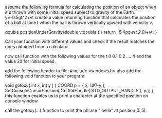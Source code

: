assume the following formula for calculating the position of an object when it's thrown with some initial speed subject to gravity of the Earth.
y=-0.5gt^2+vt
create a value returning function that calculates the position of a ball at time t when the ball is thrown vertically upward with velocity v.

double positionUnderGravity(double v,double t){
	return -5.4*pow(t,2.0)+v*t;
}

Call your function with different values and check if the result matches the ones obtained from a calculator.

now call function with the following values for the t:0 0.1 0.2 .... 4 and the value 20 for initial speed. 

add the following header to file:
#include <windows.h>
also add the following void function to your program:

void gotoxy( int x, int y )
{
    COORD p = { x, 100-y };
    SetConsoleCursorPosition( GetStdHandle( STD_OUTPUT_HANDLE ), p );
}
this function enables us to print a character at the specified position on console window.

call the gotoxy(...) function to print the phrase  " hello" at position (5,5). 


